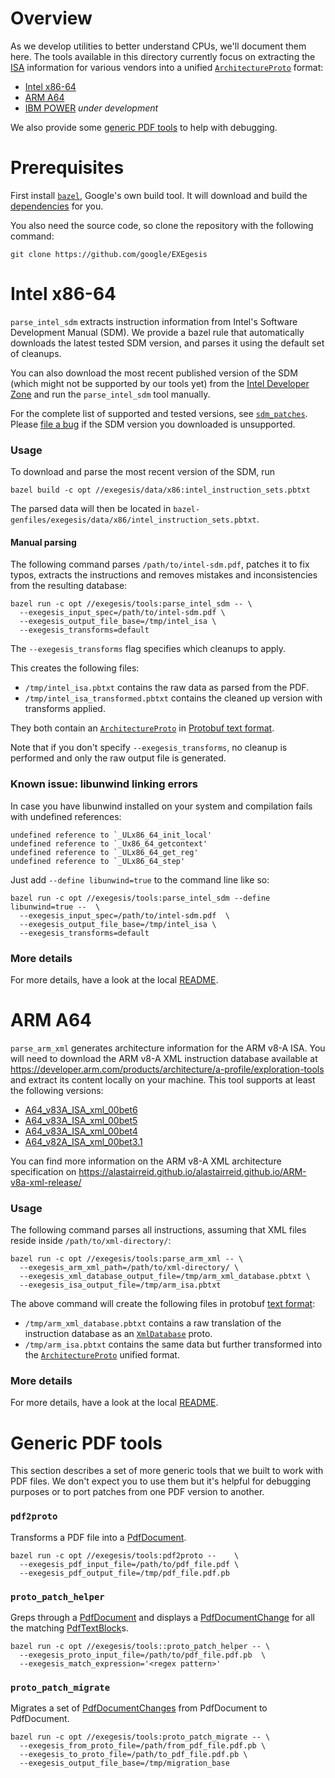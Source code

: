 

# Overview

As we develop utilities to better understand CPUs, we'll document them here. The
tools available in this directory currently focus on extracting the
[ISA](https://en.wikipedia.org/wiki/Instruction_set_architecture) information
for various vendors into a unified
[`ArchitectureProto`](../proto/instructions.proto) format:

-   [Intel x86-64](#intel-x86-64)
-   [ARM A64](#arm-a64)
-   [IBM POWER](#ibm-power) _under development_

We also provide some [generic PDF tools](#generic-pdf-tools) to help with
debugging.

# Prerequisites

First install [`bazel`](http://bazel.io), Google's own build tool. It will
download and build the [dependencies](../../WORKSPACE) for you.

You also need the source code, so clone the repository with the following
command:

```shell
git clone https://github.com/google/EXEgesis
```

# Intel x86-64

`parse_intel_sdm` extracts instruction information from Intel's Software
Development Manual (SDM). We provide a bazel rule that automatically downloads
the latest tested SDM version, and parses it using the default set of cleanups.


You can also download the most recent published version of the SDM (which might
not be supported by our tools yet) from the [Intel Developer
Zone](https://software.intel.com/en-us/articles/intel-sdm) and run the
`parse_intel_sdm` tool manually.

For the complete list of supported and tested versions, see
[`sdm_patches`](../x86/pdf/sdm_patches/). \
Please [file a bug](https://github.com/google/EXEgesis/issues) if the SDM
version you downloaded is unsupported.

### Usage

To download and parse the most recent version of the SDM, run

```shell
bazel build -c opt //exegesis/data/x86:intel_instruction_sets.pbtxt
```

The parsed data will then be located in
`bazel-genfiles/exegesis/data/x86/intel_instruction_sets.pbtxt`.

#### Manual parsing

The following command parses `/path/to/intel-sdm.pdf`, patches it to fix typos,
extracts the instructions and removes mistakes and inconsistencies from the
resulting database:

```shell
bazel run -c opt //exegesis/tools:parse_intel_sdm -- \
  --exegesis_input_spec=/path/to/intel-sdm.pdf \
  --exegesis_output_file_base=/tmp/intel_isa \
  --exegesis_transforms=default
```

The `--exegesis_transforms` flag specifies which cleanups to apply.

This creates the following files:

-   `/tmp/intel_isa.pbtxt` contains the raw data as parsed from the PDF.
-   `/tmp/intel_isa_transformed.pbtxt` contains the cleaned up version with
    transforms applied.

They both contain an [`ArchitectureProto`](../proto/instructions.proto)
in [Protobuf text
format](https://developers.google.com/protocol-buffers/docs/reference/cpp/google.protobuf.text_format).

Note that if you don't specify `--exegesis_transforms`, no cleanup is performed
and only the raw output file is generated.

### Known issue: libunwind linking errors

In case you have libunwind installed on your system and compilation fails with
undefined references:

```
undefined reference to `_ULx86_64_init_local'
undefined reference to `_Ux86_64_getcontext'
undefined reference to `_ULx86_64_get_reg'
undefined reference to `_ULx86_64_step'
```

Just add `--define libunwind=true` to the command line like so:

```shell
bazel run -c opt //exegesis/tools:parse_intel_sdm --define libunwind=true --  \
  --exegesis_input_spec=/path/to/intel-sdm.pdf  \
  --exegesis_output_file_base=/tmp/intel_isa \
  --exegesis_transforms=default
```

### More details

For more details, have a look at the local [README](../x86/pdf/README.md).

# ARM A64

`parse_arm_xml` generates architecture information for the ARM v8-A ISA. You
will need to download the ARM v8-A XML instruction database available
at https://developer.arm.com/products/architecture/a-profile/exploration-tools
and extract its content locally on your machine. This tool supports at least the
following versions:

* [A64_v83A_ISA_xml_00bet6](https://developer.arm.com/-/media/developer/products/architecture/armv8-a-architecture/A64_v83A_ISA_xml_00bet6.tar.gz)
* [A64_v83A_ISA_xml_00bet5](https://developer.arm.com/-/media/developer/products/architecture/armv8-a-architecture/A64_v83A_ISA_xml_00bet5.tar.gz)
* [A64_v83A_ISA_xml_00bet4](https://developer.arm.com/-/media/developer/products/architecture/armv8-a-architecture/A64_v83A_ISA_xml_00bet4.tar.gz)
* [A64_v82A_ISA_xml_00bet3.1](https://developer.arm.com/-/media/developer/products/architecture/armv8-a-architecture/A64_v82A_ISA_xml_00bet3.1.tar.gz)

You can find more information on the ARM v8-A XML architecture specification on
https://alastairreid.github.io/alastairreid.github.io/ARM-v8a-xml-release/

### Usage

The following command parses all instructions, assuming that XML files reside
inside `/path/to/xml-directory/`:

```shell
bazel run -c opt //exegesis/tools:parse_arm_xml -- \
  --exegesis_arm_xml_path=/path/to/xml-directory/ \
  --exegesis_xml_database_output_file=/tmp/arm_xml_database.pbtxt \
  --exegesis_isa_output_file=/tmp/arm_isa.pbtxt
```

The above command will create the following files in protobuf
[text format](https://developers.google.com/protocol-buffers/docs/reference/cpp/google.protobuf.text_format):

-   `/tmp/arm_xml_database.pbtxt` contains a raw translation of the instruction
    database as an [`XmlDatabase`](../arm/xml/parser.proto) proto.
-   `/tmp/arm_isa.pbtxt` contains the same data but further transformed into the
    [`ArchitectureProto`](../proto/instructions.proto) unified format.

### More details

For more details, have a look at the local [README](../arm/xml/README.md).

# Generic PDF tools

This section describes a set of more generic tools that we built to work with
PDF files. We don't expect you to use them but it's helpful for debugging
purposes or to port patches from one PDF version to another.

### `pdf2proto`

Transforms a PDF file into a
[PdfDocument](../proto/pdf/pdf_document.proto).

```shell
bazel run -c opt //exegesis/tools:pdf2proto --    \
  --exegesis_pdf_input_file=/path/to/pdf_file.pdf \
  --exegesis_pdf_output_file=/tmp/pdf_file.pdf.pb
```

### `proto_patch_helper`

Greps through a [PdfDocument](../proto/pdf/pdf_document.proto) and
displays a [PdfDocumentChange](../proto/pdf/pdf_document.proto) for all
the matching [PdfTextBlock](../proto/pdf/pdf_document.proto)s.

```shell
bazel run -c opt //exegesis/tools::proto_patch_helper -- \
  --exegesis_proto_input_file=/path/to/pdf_file.pdf.pb  \
  --exegesis_match_expression='<regex pattern>'
```

### `proto_patch_migrate`

Migrates a set of [PdfDocumentChanges](../proto/pdf/pdf_document.proto)
from PdfDocument to PdfDocument.

```shell
bazel run -c opt //exegesis/tools:proto_patch_migrate -- \
  --exegesis_from_proto_file=/path/from_pdf_file.pdf.pb \
  --exegesis_to_proto_file=/path/to_pdf_file.pdf.pb \
  --exegesis_output_file_base=/tmp/migration_base
```

